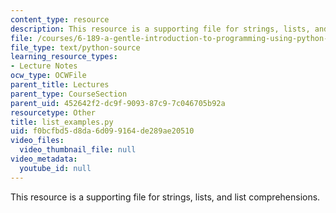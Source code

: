 ```yaml
---
content_type: resource
description: This resource is a supporting file for strings, lists, and list comprehensions.
file: /courses/6-189-a-gentle-introduction-to-programming-using-python-january-iap-2011/f0bcfbd5d8da6d099164de289ae20510_list_examples.py
file_type: text/python-source
learning_resource_types:
- Lecture Notes
ocw_type: OCWFile
parent_title: Lectures
parent_type: CourseSection
parent_uid: 452642f2-dc9f-9093-87c9-7c046705b92a
resourcetype: Other
title: list_examples.py
uid: f0bcfbd5-d8da-6d09-9164-de289ae20510
video_files:
  video_thumbnail_file: null
video_metadata:
  youtube_id: null
---
```

This resource is a supporting file for strings, lists, and list comprehensions.

